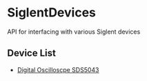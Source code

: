 # SiglentDevices
API for interfacing with various Siglent devices

## Device List

* [Digital Oscilloscpe SDS5043](doc/SDS5034_doc.md)
